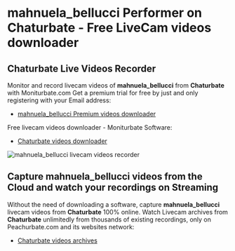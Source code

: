 # mahnuela_bellucci Performer on Chaturbate - Free LiveCam videos downloader

## Chaturbate Live Videos Recorder

Monitor and record livecam videos of **mahnuela_bellucci** from **Chaturbate** with Moniturbate.com
Get a premium trial for free by just and only registering with your Email address:
* [mahnuela_bellucci Premium videos downloader](https://moniturbate.com/request-demo-licence-key.html)

Free livecam videos downloader - Moniturbate Software:
* [Chaturbate videos downloader](https://moniturbate.com/moniturbate-download-software.html)

![mahnuela_bellucci livecam videos recorder](https://peachurnet.com/templates/moniturbate-software.png)


## Capture mahnuela_bellucci videos from the Cloud and watch your recordings on Streaming

Without the need of downloading a software, capture **mahnuela_bellucci** livecam videos from **Chaturbate** 100% online.
Watch Livecam archives from **Chaturbate** unlimitedly from thousands of existing recordings, only on Peachurbate.com and its websites network:
* [Chaturbate videos archives](https://peachurnet.com/)